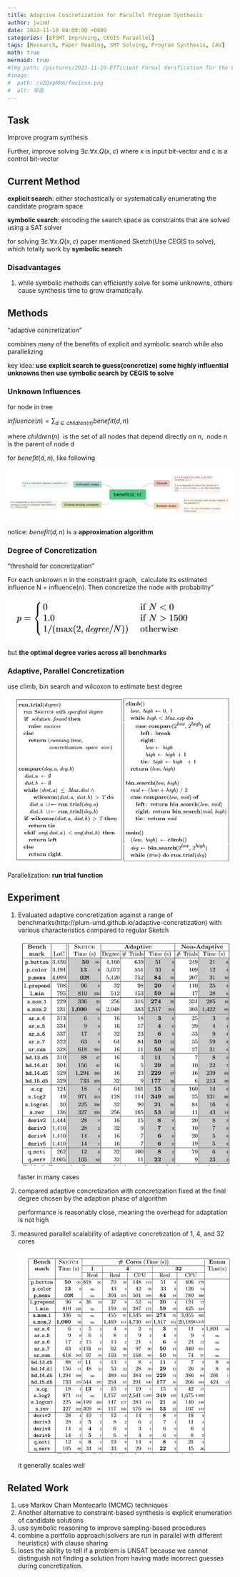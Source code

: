 ```yaml
---
title: Adaptive Concretization for Parallel Program Synthesis
author: jwimd
date: 2023-11-10 08:00:00 +0800
categories: [EFSMT Improving, CEGIS Paraellel]
tags: [Research, Paper Reading, SMT Solving, Program Synthesis, CAV]
math: true
mermaid: true
#img_path: /pictures/2023-11-10-Efficient Formal Verification for the Linux Kernel/
#image:
#  path: /vZQxpRRm/favicon.png
#  alt: 早苗
---
```


## Task

Improve program synthesis

Further, improve solving $∃c.∀x.Q(x, c)$ where x is input bit-vector and c is a control bit-vector

## Current Method

**explicit search**: either stochastically or systematically enumerating the candidate program space

**symbolic search**: encoding the search space as constraints that are solved using a SAT solver

for solving $∃c.∀x.Q(x, c)$ paper mentioned Sketch(Use CEGIS to solve), which totally work by **symbolic search**

### Disadvantages

1.  while symbolic methods can efficiently solve for some unknowns, others cause synthesis time to grow dramatically.

## Methods

“adaptive concretization”

combines many of the benefits of explicit and symbolic search while also parallelizing

key idea: **use** **explicit search to guess(concretize) some highly influential unknowns then use symbolic search by CEGIS to solve**

### Unknown Influences

for node in tree

$influence(n) = ∑ _{d∈children(n)} benefit(d, n)$

where $children(n)$  is the set of all nodes that depend directly on n,  node n is the parent of node d

for $benefit(d, n)$, like following

![\<img alt="" data-attachment-key="MUVJBMUZ" width="1650" height="386" src="../assets/img/pictures/2023-11-10-Adaptive-Concretization-for-Parallel-Program-Synthesis/MUVJBMUZ.png" ztype="zimage">](../assets/img/pictures/2023-11-10-Adaptive-Concretization-for-Parallel-Program-Synthesis/MUVJBMUZ.png)

notice: $benefit(d, n)$ is a **approximation algorithm**

### Degree of Concretization

“threshold for concretization”

For each unknown n in the constraint graph,  calculate its estimated influence N = influence(n). Then concretize the node with probability”

![\<img alt="" data-attachment-key="TEH6WMHF" width="432" height="98" src="../assets/img/pictures/2023-11-10-Adaptive-Concretization-for-Parallel-Program-Synthesis/TEH6WMHF.png" ztype="zimage">](../assets/img/pictures/2023-11-10-Adaptive-Concretization-for-Parallel-Program-Synthesis/TEH6WMHF.png)

but **the optimal degree varies across all benchmarks**

### Adaptive, Parallel Concretization

use climb, bin search and wilcoxon to estimate best degree

![\<img alt="" data-attachment-key="58IUB6V4" width="779" height="579" src="../assets/img/pictures/2023-11-10-Adaptive-Concretization-for-Parallel-Program-Synthesis/58IUB6V4.png" ztype="zimage">](../assets/img/pictures/2023-11-10-Adaptive-Concretization-for-Parallel-Program-Synthesis/58IUB6V4.png)

Parallelization: **run trial function**

## Experiment

1.  Evaluated adaptive concretization against a range of benchmarks(http\://plum-umd.github.io/adaptive-concretization) with various characteristics compared to regular Sketch

    ![\<img alt="" data-attachment-key="L4BWLV88" width="682" height="718" src="../assets/img/pictures/2023-11-10-Adaptive-Concretization-for-Parallel-Program-Synthesis/L4BWLV88.png" ztype="zimage">](../assets/img/pictures/2023-11-10-Adaptive-Concretization-for-Parallel-Program-Synthesis/L4BWLV88.png)

    faster in many cases

2.  compared adaptive concretization with concretization fixed at the final degree chosen by the adaption phase of algorithm

    performance is reasonably close, meaning the overhead for adaptation is not high

3.  measured parallel scalability of adaptive concretization of 1, 4, and 32 cores

    ![\<img alt="" data-attachment-key="X29MWDJA" width="730" height="690" src="../assets/img/pictures/2023-11-10-Adaptive-Concretization-for-Parallel-Program-Synthesis/X29MWDJA.png" ztype="zimage">](../assets/img/pictures/2023-11-10-Adaptive-Concretization-for-Parallel-Program-Synthesis/X29MWDJA.png)

    it generally scales well

## Related Work

1.  use Markov Chain Montecarlo (MCMC) techniques
2.  Another alternative to constraint-based synthesis is explicit enumeration of candidate solutions
3.  use symbolic reasoning to improve sampling-based procedures
4.  combine a portfolio approach(solvers are run in parallel with different heuristics) with clause sharing
5.  loses the ability to tell if a problem is UNSAT because we cannot distinguish not finding a solution from having made incorrect guesses during concretization.
